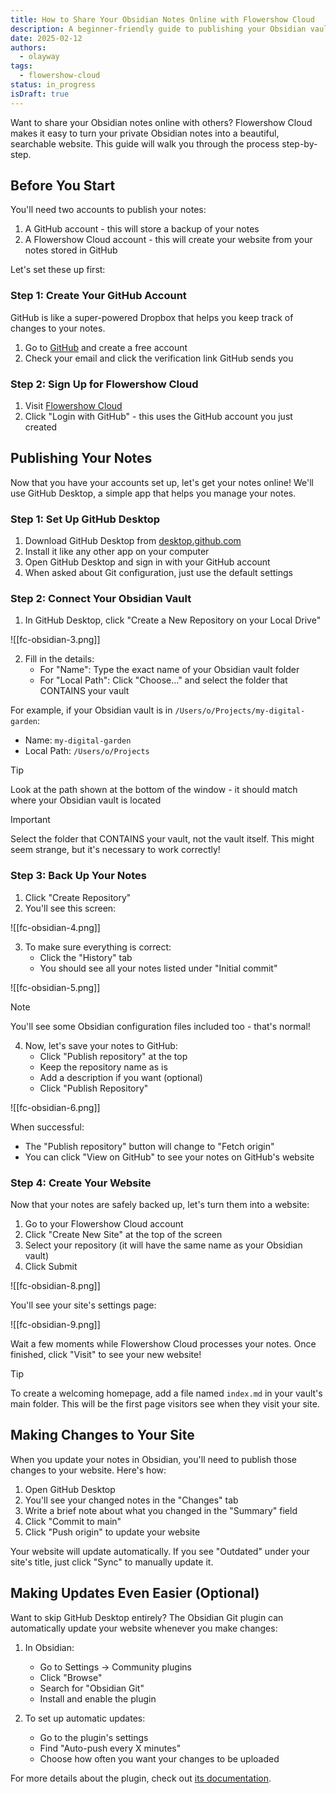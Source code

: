 ```yaml
---
title: How to Share Your Obsidian Notes Online with Flowershow Cloud
description: A beginner-friendly guide to publishing your Obsidian vault online with Flowershow Cloud
date: 2025-02-12
authors:
  - olayway
tags:
  - flowershow-cloud
status: in_progress
isDraft: true
---
```


Want to share your Obsidian notes online with others? Flowershow Cloud makes it easy to turn your private Obsidian notes into a beautiful, searchable website. This guide will walk you through the process step-by-step.

## Before You Start

You'll need two accounts to publish your notes:
1. A GitHub account - this will store a backup of your notes
2. A Flowershow Cloud account - this will create your website from your notes stored in GitHub

Let's set these up first:

### Step 1: Create Your GitHub Account

GitHub is like a super-powered Dropbox that helps you keep track of changes to your notes.

1. Go to [GitHub](https://github.com) and create a free account
2. Check your email and click the verification link GitHub sends you

### Step 2: Sign Up for Flowershow Cloud

1. Visit [Flowershow Cloud](https://cloud.flowershow.app/login)
2. Click "Login with GitHub" - this uses the GitHub account you just created

## Publishing Your Notes

Now that you have your accounts set up, let's get your notes online! We'll use GitHub Desktop, a simple app that helps you manage your notes.

### Step 1: Set Up GitHub Desktop

1. Download GitHub Desktop from [desktop.github.com](https://desktop.github.com)
2. Install it like any other app on your computer
3. Open GitHub Desktop and sign in with your GitHub account
4. When asked about Git configuration, just use the default settings

### Step 2: Connect Your Obsidian Vault

1. In GitHub Desktop, click "Create a New Repository on your Local Drive"

![[fc-obsidian-3.png]]

2. Fill in the details:
   - For "Name": Type the exact name of your Obsidian vault folder
   - For "Local Path": Click "Choose..." and select the folder that CONTAINS your vault

For example, if your Obsidian vault is in `/Users/o/Projects/my-digital-garden`:
- Name: `my-digital-garden`
- Local Path: `/Users/o/Projects`

> [!tip]
> Look at the path shown at the bottom of the window - it should match where your Obsidian vault is located

> [!important]
> Select the folder that CONTAINS your vault, not the vault itself. This might seem strange, but it's necessary to work correctly!

### Step 3: Back Up Your Notes

1. Click "Create Repository"
2. You'll see this screen:

![[fc-obsidian-4.png]]

3. To make sure everything is correct:
   - Click the "History" tab
   - You should see all your notes listed under "Initial commit"

![[fc-obsidian-5.png]]

> [!note]
> You'll see some Obsidian configuration files included too - that's normal!

4. Now, let's save your notes to GitHub:
   - Click "Publish repository" at the top
   - Keep the repository name as is
   - Add a description if you want (optional)
   - Click "Publish Repository"

![[fc-obsidian-6.png]]

When successful:
- The "Publish repository" button will change to "Fetch origin"
- You can click "View on GitHub" to see your notes on GitHub's website

### Step 4: Create Your Website

Now that your notes are safely backed up, let's turn them into a website:

1. Go to your Flowershow Cloud account
2. Click "Create New Site" at the top of the screen
3. Select your repository (it will have the same name as your Obsidian vault)
4. Click Submit

![[fc-obsidian-8.png]]

You'll see your site's settings page:

![[fc-obsidian-9.png]]

Wait a few moments while Flowershow Cloud processes your notes. Once finished, click "Visit" to see your new website!

> [!tip]
> To create a welcoming homepage, add a file named `index.md` in your vault's main folder. This will be the first page visitors see when they visit your site.

## Making Changes to Your Site

When you update your notes in Obsidian, you'll need to publish those changes to your website. Here's how:

1. Open GitHub Desktop
2. You'll see your changed notes in the "Changes" tab
3. Write a brief note about what you changed in the "Summary" field
4. Click "Commit to main"
5. Click "Push origin" to update your website

Your website will update automatically. If you see "Outdated" under your site's title, just click "Sync" to manually update it.

## Making Updates Even Easier (Optional)

Want to skip GitHub Desktop entirely? The Obsidian Git plugin can automatically update your website whenever you make changes:

1. In Obsidian:
   - Go to Settings → Community plugins
   - Click "Browse"
   - Search for "Obsidian Git"
   - Install and enable the plugin

2. To set up automatic updates:
   - Go to the plugin's settings
   - Find "Auto-push every X minutes"
   - Choose how often you want your changes to be uploaded

For more details about the plugin, check out [its documentation](https://github.com/Vinzent03/obsidian-git).